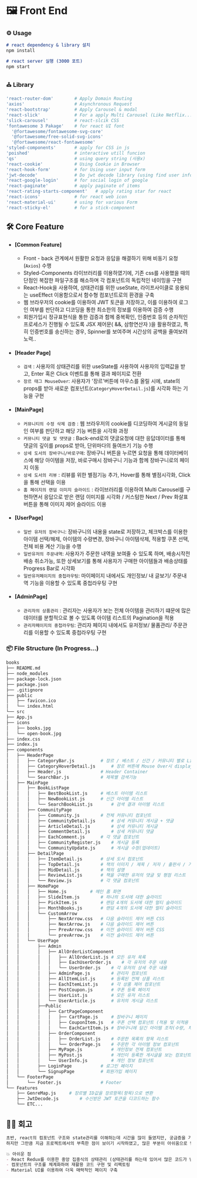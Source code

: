 # 🖼 Front End



### ⚙️ Usage

```markdown
# react dependency & library 설치
npm install

# react server 실행 (3000 포트)
npm start
```



###  ⛪️ Library

```bash
'react-router-dom'        # Apply Domain Routing
'axios'                   # Asynchronous Request
'react-bootstrap'         # Apply Carousel & modal
'react-slick'             # For a apply Multi Carousel (Like Netflix...)
'slick-carousel'          # react-slcik CSS
'fontawesome 3 Pakage'    # for react UI font
  '@fortawesome/fontawesome-svg-core'
  '@fortawesome/free-solid-svg-icons'
  '@fortawesome/react-fontawesome'
'styled-components'       # apply for CSS in js
'poished'                 # interactive utill funcion
'qs'                      # using query string (사용x)
'react-cookie'            # Using Cookie in Browser
'react-hook-form'         # for Using user input form
'jwt-decode'              # Do jwt decode library (using find user info)
'react-google-login'      # for social login of google
'react-paginate'          # apply paginate of items
'react-rating-starts-component'   # apply rating star for react
'react-icons'             # for react web icon
'react-material-ui'	      # using for various Form
'react-sticky-el'         # for a stick-component
```



## 🛠  Core Feature

- #### [Common Feature]

  - Front - back 관계에서 원활한 요청과 응답을 해결하기 위해 비동기 요청(`Axios`) 수행
  - Styled-Components 라이브러리를 이용하였기에, 기존 css를 사용했을 때의 단점인 복잡한 파일구조를 해소하며 각 컴포넌트의 독립적인 네이밍을 구현
  - React-Hook을 사용하여, 상태관리를 위한 useState, 라이프사이클로 응용되는 useEffect 이용함으로서 함수형 컴포넌트로의 환경을 구축
  - 웹 브라우저의 cookie를 이용하여 JWT 토큰을 저장하고, 이를 이용하여 로그인 여부를 판단하고 디코딩을 통한 최소한의 정보를 이용하여 검증 수행
  - 회원가입시 정규표현식을 통한 검증과 함께 중복확인, 인증번호 등의 순차적인 프로세스가 진행될 수 있도록 JSX 제어문( &&, 삼항연산자 )을 활용하였고, 특히 인증번호를 송신하는 경우, Spinner를 보여주며 시간상의 공백을 줄여보려 노력..

- #### [Header Page]

  - `검색` : 사용자의 상태관리를 위한 useState를 사용하여 사용자의 입력값을 받고, Enter 혹은 Click 이벤트를 통해 결과 페이지로 전환
  - `장르 태그 MouseOver`: 사용자가 '장르'버튼에 마우스를 올릴 시에, state의 props를 받아 새로운 컴포넌트(`CategoryHoverDetail.js`)를 시각화 하는 기능을 구현

- #### [MainPage]

  - `커뮤니티의 수정 삭제 검증` : 웹 브라우저의 cookie를 디코딩하여 게시글의 동일인 여부를 판단하고 해당 기능 버튼을 시각화 과정
  - `커뮤니티 댓글 및 댓댓글` :  Back-end로의 댓글요청에 대한 응답데이터를 통해 댓글의 깊이를 props로 받아, 단위마다의 들여쓰기 기능 수행
  - `상세 도서의 장바구니/바로구매`: 장바구니 버튼을 누르면 요청을 통해 데이터베이스에 해당 아이템을 저장, 바로구매시 장바구니 기능과 함께 장바구니로의 페이지 이동
  - `상세 도서의 리뷰` : 리뷰를 위한 별점기능 추가, Hover를 통해 별점시각화, Click을 통해 선택을 이용
  - `홈 페이지의 랜덤 이미지 슬라이드` : 라이브러리를 이용하여 Multi Carousel를 구현하면서 응답으로 받은 랜덤 이미지를 시각화 / 커스텀한 Next / Prev 화살표 버튼을 통해 이미지 제어 슬라이드 이용

- #### [UserPage]

  - `일반 유저의 장바구니`: 장바구니의 내용을 state로 저장하고, 체크박스를 이용한 아이템 선택/해제, 아이템의 수량변경, 장바구니 아이템삭제, 적용할 쿠폰 선택, 전체 비용 계산 기능을 수행 
  - `일반유저의 주문내역`: 사용자가 주문한 내역을 보여줄 수 있도록 하며, 배송시작전 배송 취소가능, 또한 상세보기를 통해 사용자가 구매한 아이템들과 배송상태를 Progress Bar로 시각화
  - `일반유저페이지의 중첩라우팅`: 마이페이지 내에서도 개인정보/ 내 글보기/ 주문내역 기능을 이용할 수 있도록 중첩라우팅 구현

- #### [AdminPage]

  - `관리자의 상품관리` : 관리자는 사용자가 보는 전체 아이템을 관리하기 떄문에 많은 데이터를 분할적으로 볼 수 있도록 아이템 리스트의 Pagination을 적용
  - `관리자페이지의 중첩라우팅`: 관리자 페이지 내에서도 유저정보/ 물품관리/ 주문관리를 이용할 수 있도록 중첩라우팅 구현



### 📦 File Structure (In Progress...)

```bash
books
├── README.md
├── node_modules
├── package-lock.json
├── package.json
├── .gitignore
├── public
│ 	├── favicon.ico
│ 	└── index.html
└── src
├── App.js
├── icons
│	├── books.jpg
│ 	└── open-book.jpg
├── index.css
├── index.js
├── components
│	├── HeaderPage
│	│	├── CategoryBar.js			# 장르 / 베스트 / 신간 / 커뮤니티 별로 Link되는 컴포넌트
│	│	├── CategoryHoverDetail.js		# 장르 버튼에 Mouse Over시 display되는 컴포넌트
│	│	├── Header.js				# Header Container
│	│	└── SearchBar.js			# 제목별 검색기능
│	├── MainPage
│	│	├── BookListPage
│	│	│	├── BestBookList.js		# 베스트 아이템 리스트
│	│	│	├── NewBookList.js		# 신간 아이템 리스트
│	│	│	└── SearchBookList.js		# 검색 결과 아이템 리스트
│	│	├── CommunityPage
│	│	│	├── Community.js		# 전체 커뮤니티 컴포넌트
│	│	│	├── CommunityDetail.js		# 상세 커뮤니티 게시글 + 댓글 
│	│	│	├── ArticleDetail.js		# 상세 커뮤니티 게시글
│	│	│	├── CommentDetail.js		# 상세 커뮤니티 댓글
│	│	│	├── EachComment.js		# 각 댓글 컴포넌트
│	│	│	├── CommunityRegister.js	# 게시글 등록
│	│	│	└── CommunityUpdate.js		# 게시글 수정(업데이트)
│	│	├── DetailPage
│	│	│	├── ItemDetail.js		# 상세 도서 컴포넌트
│	│	│	├── TopDetail.js		# 책의 이미지 / 제목 / 저자 / 출판사 / 가격 / 재고 + 장바구니 / 바로구매
│	│	│	├── MidDetail.js		# 책의 설명
│	│	│	├── ReviewList.js		# 책을 구매한 유저의 댓글 및 평점 리스트
│	│	│	└── Review.js			# 각 댓글 컴포넌트
│	│	├── HomePage
│	│	│	├── Home.js			# 메인 홈 화면
│	│	│	├── SlideItem.js		# 하나의 도서에 대한 슬라이드
│	│	│	├── PickItem.js			# 랜덤 4개의 도서에 대한 멀티 슬라이드
│	│	│	├── MonthBooks.js		# 랜덤 4개의 도서에 대한 멀티 슬라이드
│	│	│	└── CustomArrow
│	│	│		├── NextArrow.css	# 다음 슬라이드 제어 버튼 CSS		
│	│	│		├── NextArrow.js	# 다음 슬라이드 제어 버튼
│	│	│		├── PrevArrow.css	# 이전 슬라이드 제어 버튼 CSS
│	│	│		└── prevArrow.js	# 이전 슬라이드 제어 버튼
│	│	└── UserPage
│	│		├── Admin
│	│		│	├── AllOrderListComponent
│	│		│	│	├── AllOrderList.js	# 모든 유저 목록
│	│		│	│	├── EachUserOrder.js	# 각 유저의 주문 내용
│	│		│	│	└── UserOrder.js	# 각 유저의 상세 주문 내용
│	│		│	├── AdminPage.js		# 관리자 컴포넌트
│	│		│	├── AllItemList.js		# 등록된 전체 상품 리스트
│	│		│	├── EachItemList.js		# 각 상품 제어 컴포넌트
│	│		│	├── PostCoupon.js		# 쿠폰 등록 페이지
│	│		│	├── UserList.js			# 모든 유저 리스트	
│	│		│	└── UserArticle.js		# 유저의 게시글 리스트
│	│		├──Public
│	│		│	├── CartPageComponent
│	│		│	│	├── CartPage.js		# 장바구니 페이지
│	│		│	│	├── CouponItem.js	# 쿠폰 선택 컴포넌트 (적용 및 미적용 금액 보여주기) 
│	│		│	│	└── EachCartItem.js	# 장바구니에 담긴 아이템 조작(수량, 체크박스) 컴포넌트
│	│		│	├── OrderComponent
│	│		│	│	├── OrderList.js	# 주문한 목록의 항목 리스트
│	│		│	│	└── OrderPage.js	# 주문한 각 아이템 정보 컴포넌트
│	│		│	├── MyPage.js			# 개인정보 전체 컴포넌트
│	│		│	├── MyPost.js			# 개인이 등록한 게시글을 보는 컴포넌트
│	│		│	└── UserInfo.js			# 개인 정보 컴포넌트
│	│		├── LoginPage			# 로그인 페이지
│	│		└── SignupPage			# 회원가입 페이지
│	└── FooterPage
│		└── Footer.js				# Footer
└── Features
	├── GenreMap.js		# 장르별 ID값을 장르항목(항목)으로 변환
	├── JwtDecode.js		# 수신받은 JWT 토큰을 디코드하는 함수
	└── ETC...
```



## 🤜🤛 회고

```markdown
초반, react의 컴포넌트 구조와 state관리를 이해하는데 시간을 많이 들였지만, 궁금증을 가지고 배우려고 노력하니 점점 알아가는게 많아졌다. 
하지만 그만큼 지금 프로젝트에서의 부족한 점이 보이기 시작하였고, 많은 부분이 아쉬움으로 남았다.

💥 아쉬운 점
- React Redux를 이용한 중앙 집중식의 상태관리 (상태관리를 하는데 있어서 많은 코드가 낭비된다고 느껴졌음)
- 컴포넌트의 구조를 체계화하여 재활용 코드 구현 및 리팩토링
- Material UI를 이용하여 더욱 매력적인 페이지 구축
```







